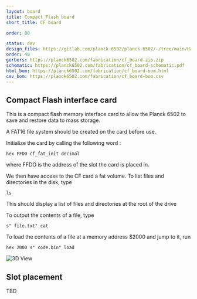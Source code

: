 ```yaml
---
layout: board
title: Compact Flash board
short_title: CF board

order: 80

status: dev
design_files: https://gitlab.com/planck-6502/planck-6502/-/tree/main/Hardware/cf_board
order: 40
gerbers: https://planck6502.com/fabrication/cf_board-zip.zip
schematic: https://planck6502.com/fabrication/cf_board-schematic.pdf
html_bom: https://planck6502.com/fabrication/cf_board-bom.html
csv_bom: https://planck6502.com/fabrication/cf_board-bom.csv
---
```



## Compact Flash interface card

This is a compact flash memory interface card to allow the Planck 6502 to save and restore data to mass storage.

A FAT16 file system should be created on the card before use.

Initialize the card by calling the following word : 

```
hex FFD0 cf_fat_init decimal
```

where FFDO is the address of the slot the card is placed in.

We then have access to the CF card a fat volume. To list files and directories in the disk, type

```
ls
```

This should display a list of files and directories at the root of the drive

To output the contents of a file, type

```
s" file.txt" cat
```

To load the contents of a file at a memory address $2000 and jump to it, run

```
hex 2000 s" code.bin" load
```






![3D View](https://planck6502.com/fabrication/cf_board-3D_top.png)



## Slot placement

TBD